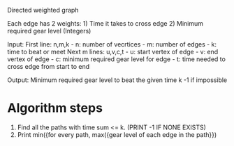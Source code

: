
Directed weighted graph

Each edge has 2 weights:
    1) Time it takes to cross edge
    2) Minimum required gear level (Integers)


Input:
    First line: n,m,k
        - n: number of vecrtices
        - m: number of edges
        - k: time to beat or meet
    Next m lines: u,v,c,t
        - u: start vertex of edge
        - v: end vertex of edge
        - c: minimum required gear level for edge
        - t: time needed to cross edge from start to end

Output:
    Minimum required gear level to beat the given time k
    -1 if impossible


# Algorithm steps

1) Find all the paths with time sum <= k. (PRINT -1 IF NONE EXISTS)
2) Print min({for every path, max({gear level of each edge in the path}})
